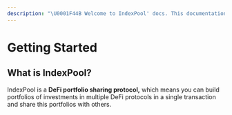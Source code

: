 ```yaml
---
description: "\U0001F44B Welcome to IndexPool' docs. This documentation aims to provide a high-level overview of the protocol and its existing components."
---
```


# Getting Started

## What is IndexPool?

IndexPool is a **DeFi portfolio sharing protocol,** which means you can build portfolios of investments in multiple DeFi protocols in a single transaction and share this portfolios with others.





